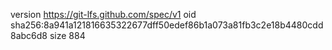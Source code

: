 version https://git-lfs.github.com/spec/v1
oid sha256:8a941a121816635322677dff50edef86b1a073a81fb3c2e18b4480cdd8abc6d8
size 884
